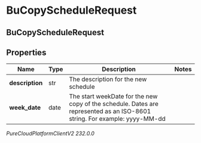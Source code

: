 # BuCopyScheduleRequest

## BuCopyScheduleRequest

## Properties

|Name | Type | Description | Notes|
|------------ | ------------- | ------------- | -------------|
| **description** | str | The description for the new schedule | |
| **week_date** | date | The start weekDate for the new copy of the schedule. Dates are represented as an ISO-8601 string. For example: yyyy-MM-dd | |



_PureCloudPlatformClientV2 232.0.0_
